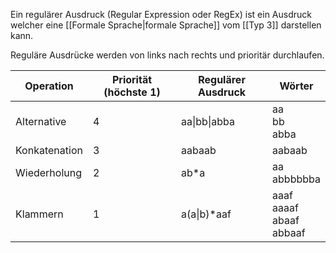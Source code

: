 Ein regulärer Ausdruck (Regular Expression oder RegEx) ist ein Ausdruck welcher eine [[Formale Sprache|formale Sprache]] vom [[Typ 3]] darstellen kann.

Reguläre Ausdrücke werden von links nach rechts und prioritär durchlaufen.

| Operation     | Priorität (höchste 1) | Regulärer Ausdruck | Wörter                           |
| ------------- | --------------------- | ------------------ | -------------------------------- |
| Alternative   | 4                     | aa\|bb\|abba       | aa<br>bb<br>abba                 |
| Konkatenation | 3                     | aabaab             | aabaab                           |
| Wiederholung  | 2                     | ab*a               | aa<br>abbbbbba                   |
| Klammern      | 1                     | a(a\|b)\*aaf       | aaaf<br>aaaaf<br>abaaf<br>abbaaf |
